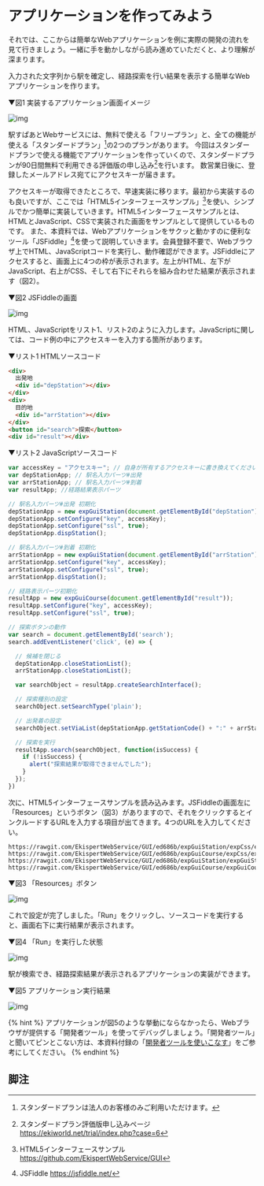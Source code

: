 # アプリケーションを作ってみよう

それでは、ここからは簡単なWebアプリケーションを例に実際の開発の流れを見て行きましょう。一緒に手を動かしながら読み進めていただくと、より理解が深まります。

入力された文字列から駅を確定し、経路探索を行い結果を表示する簡単なWebアプリケーションを作ります。

▼図1 実装するアプリケーション画面イメージ

![img](/img/1.png)

駅すぱあとWebサービスには、無料で使える「フリープラン」と、全ての機能が使える「スタンダードプラン」[^1]の2つのプランがあります。
今回はスタンダードプランで使える機能でアプリケーションを作っていくので、スタンダードプランが90日間無料で利用できる評価版の申し込み[^2]を行います。
数営業日後に、登録したメールアドレス宛てにアクセスキーが届きます。

アクセスキーが取得できたところで、早速実装に移ります。最初から実装するのも良いですが、ここでは「HTML5インターフェースサンプル」[^3]を使い、シンプルでかつ簡単に実装していきます。HTML5インターフェースサンプルとは、HTMLとJavaScript、CSSで実装された画面をサンプルとして提供しているものです。
また、本資料では、Webアプリケーションをサクッと動かすのに便利なツール「JSFiddle」[^4]を使って説明していきます。会員登録不要で、Webブラウザ上でHTML、JavaScriptコードを実行し、動作確認ができます。JSFiddleにアクセスすると、画面上に4つの枠が表示されます。左上がHTML、左下がJavaScript、右上がCSS、そして右下にそれらを組み合わせた結果が表示されます（図2）。

▼図2 JSFiddleの画面

![img](/img/2.png)

HTML、JavaScriptをリスト1、リスト2のように入力します。JavaScriptに関しては、コード例の中にアクセスキーを入力する箇所があります。

▼リスト1 HTMLソースコード

```html
<div>
  出発地
  <div id="depStation"></div>
</div>
<div>
  目的地
  <div id="arrStation"></div>
</div>
<button id="search">探索</button>
<div id="result"></div>
```

▼リスト2 JavaScriptソースコード

```JavaScript
var accessKey = "アクセスキー"; // 自身が所有するアクセスキーに書き換えてください。
var depStationApp; // 駅名入力パーツ#出発
var arrStationApp; // 駅名入力パーツ#到着
var resultApp; //経路結果表示パーツ

// 駅名入力パーツ#出発 初期化
depStationApp = new expGuiStation(document.getElementById("depStation"));
depStationApp.setConfigure("key", accessKey);
depStationApp.setConfigure("ssl", true);
depStationApp.dispStation();

// 駅名入力パーツ#到着 初期化
arrStationApp = new expGuiStation(document.getElementById("arrStation"));
arrStationApp.setConfigure("key", accessKey);
arrStationApp.setConfigure("ssl", true);
arrStationApp.dispStation();

// 経路表示パーツ初期化
resultApp = new expGuiCourse(document.getElementById("result"));
resultApp.setConfigure("key", accessKey);
resultApp.setConfigure("ssl", true);

// 探索ボタンの動作
var search = document.getElementById('search');
search.addEventListener('click', (e) => {

  // 候補を閉じる
  depStationApp.closeStationList();
  arrStationApp.closeStationList();

  var searchObject = resultApp.createSearchInterface();

  // 探索種別の設定
  searchObject.setSearchType('plain');

  // 出発着の設定
  searchObject.setViaList(depStationApp.getStationCode() + ":" + arrStationApp.getStationCode());

  // 探索を実行
  resultApp.search(searchObject, function(isSuccess) {
    if (!isSuccess) {
      alert("探索結果が取得できませんでした");
    }
  });
})
```

次に、HTML5インターフェースサンプルを読み込みます。JSFiddleの画面左に「Resources」というボタン（図3）がありますので、それをクリックするとインクルードするURLを入力する項目が出てきます。4つのURLを入力してください。

```
https://rawgit.com/EkispertWebService/GUI/ed686b/expGuiStation/expCss/expGuiStation.css
https://rawgit.com/EkispertWebService/GUI/ed686b/expGuiCourse/expCss/expGuiCourse.css
https://rawgit.com/EkispertWebService/GUI/ed686b/expGuiStation/expGuiStation.js
https://rawgit.com/EkispertWebService/GUI/ed686b/expGuiCourse/expGuiCourse.js
```

▼図3 「Resources」ボタン

![img](/img/3.png)

これで設定が完了しました。「Run」をクリックし、ソースコードを実行すると、画面右下に実行結果が表示されます。

▼図4 「Run」を実行した状態

![img](/img/4.png)

駅が検索でき、経路探索結果が表示されるアプリケーションの実装ができます。

▼図5 アプリケーション実行結果

![img](/img/5.png)

{% hint %}
アプリケーションが図5のような挙動にならなかったら、Webブラウザが提供する「開発者ツール」を使ってデバッグしましょう。「開発者ツール」と聞いてピンとこない方は、本資料付録の「[開発者ツールを使いこなす](/docs/appendix.md#devtool)」をご参考にしてください。
{% endhint %}


## 脚注
[^1]: スタンダードプランは法人のお客様のみご利用いただけます。
[^2]: スタンダードプラン評価版申し込みページ https://ekiworld.net/trial/index.php?case=6
[^3]: HTML5インターフェースサンプル https://github.com/EkispertWebService/GUI
[^4]: JSFiddle https://jsfiddle.net/
